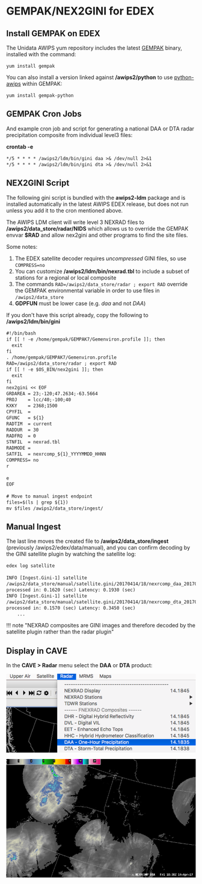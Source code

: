 # GEMPAK/NEX2GINI for EDEX

## Install GEMPAK on EDEX 

The Unidata AWIPS yum repository includes the latest [GEMPAK](https://www.unidata.ucar.edu/software/gempak/) binary, installed with the command:

	yum install gempak

You can also install a version linked against **/awips2/python** to use [python-awips](https://python-awips.readthedocs.io) within GEMPAK:

	yum install gempak-python

## GEMPAK Cron Jobs

And example cron job and script for generating a national DAA or DTA radar precipitation composite from individual level3 files:

**crontab -e**

	*/5 * * * * /awips2/ldm/bin/gini daa >& /dev/null 2>&1
	*/5 * * * * /awips2/ldm/bin/gini dta >& /dev/null 2>&1

## NEX2GINI Script

The following gini script is bundled with the **awips2-ldm** package and is installed automatically in the latest AWIPS EDEX release, but does not run unless you add it to the cron mentioned above.

The AWIPS LDM client will write level 3 NEXRAD files to **/awips2/data_store/radar/NIDS** which allows us to override the GEMPAK envvar **$RAD** and allow nex2gini and other programs to find the site files.

Some notes:

1. The EDEX satellite decoder requires *uncompressed* GINI files, so use `COMPRESS=no` 
2. You can customize **/awips2/ldm/bin/nexrad.tbl** to include a subset of stations for a regional or local composite
3. The commands `RAD=/awips2/data_store/radar ; export RAD` override the GEMPAK environmental variable in order to use files in `/awips2/data_store`
4. **GDPFUN** must be lower case (e.g. *daa* and not *DAA*)

If you don't have this script already, copy the following to **/awips2/ldm/bin/gini**

	#!/bin/bash
	if [[ ! -e /home/gempak/GEMPAK7/Gemenviron.profile ]]; then
	  exit
	fi
	. /home/gempak/GEMPAK7/Gemenviron.profile
	RAD=/awips2/data_store/radar ; export RAD
	if [[ ! -e $OS_BIN/nex2gini ]]; then
	  exit
	fi
	nex2gini << EOF
	GRDAREA = 23;-120;47.2634;-63.5664
	PROJ    = lcc/40;-100;40
	KXKY    = 2368;1500
	CPYFIL  =
	GFUNC   = ${1}
	RADTIM  = current
	RADDUR  = 30
	RADFRQ  = 0
	STNFIL  = nexrad.tbl
	RADMODE =
	SATFIL  = nexrcomp_${1}_YYYYMMDD_HHNN
	COMPRESS= no
	r
	
	e
	EOF
	
	# Move to manual ingest endpoint
	files=$(ls | grep ${1})
	mv $files /awips2/data_store/ingest/
	
## Manual Ingest

The last line moves the created file to **/awips2/data_store/ingest** (previously /awips2/edex/data/manual), and you can confirm decoding by the GINI satellite plugin by watching the satellite log:

	edex log satellite

	INFO [Ingest.Gini-1] satellite /awips2/data_store/manual/satellite.gini/20170414/18/nexrcomp_daa_20170414_1835 processed in: 0.1620 (sec) Latency: 0.1930 (sec)
	INFO [Ingest.Gini-1] satellite /awips2/data_store/manual/satellite.gini/20170414/18/nexrcomp_dta_20170414_1838 processed in: 0.1570 (sec) Latency: 0.3450 (sec)
        ...

!!! note "NEXRAD composites are GINI images and therefore decoded by the satellite plugin rather than the radar plugin"

## Display in CAVE

In the **CAVE &gt; Radar** menu select the **DAA** or **DTA** product:

![](../images/radar_menu_daa.png)

![](../images/dta_product.png)

